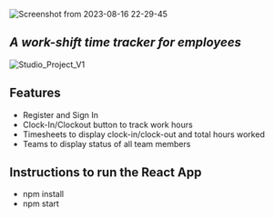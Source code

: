 
![Screenshot from 2023-08-16 22-29-45](https://github.com/Abiddy/Clocking-App/assets/77697776/740ba9b3-c674-4d2c-a9d5-4bbd5305f3a3)


## _A work-shift time tracker for employees_

![Studio_Project_V1](https://github.com/Abiddy/Clocking-App/assets/77697776/ca13247e-d92a-48c0-933b-cebfb4cef9ed)


## Features

- Register and Sign In
- Clock-In/Clockout button to track work hours
- Timesheets to display clock-in/clock-out and total hours worked
- Teams to display status of all team members

## Instructions to run the React App

- npm install
- npm start
